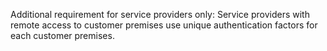 Additional requirement for service providers only: Service providers with remote access to customer premises use unique authentication factors for each customer premises.